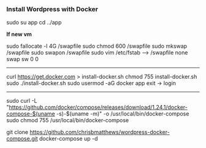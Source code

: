 ### Install Wordpress with Docker

sudo su app
cd ../app

**If new vm**

sudo fallocate -l 4G /swapfile
sudo chmod 600 /swapfile 
sudo mkswap /swapfile
sudo swapon /swapfile
sudo vim /etc/fstab --> /swapfile none swap sw 0 0

---

curl https://get.docker.com > install-docker.sh
chmod 755 install-docker.sh
sudo ./install-docker.sh 
sudo usermod -aG docker app
exit -> login

---

sudo curl -L "https://github.com/docker/compose/releases/download/1.24.1/docker-compose-$(uname -s)-$(uname -m)" -o /usr/local/bin/docker-compose
sudo chmod 755 /usr/local/bin/docker-compose

git clone https://github.com/chrisbmatthews/wordpress-docker-compose.git
docker-compose up -d
